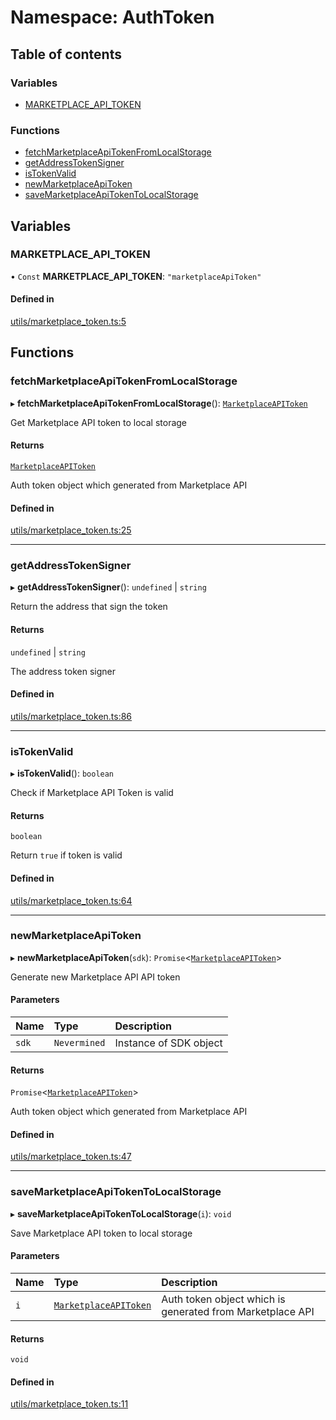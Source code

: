 # Namespace: AuthToken

## Table of contents

### Variables

- [MARKETPLACE\_API\_TOKEN](AuthToken.md#marketplace_api_token)

### Functions

- [fetchMarketplaceApiTokenFromLocalStorage](AuthToken.md#fetchmarketplaceapitokenfromlocalstorage)
- [getAddressTokenSigner](AuthToken.md#getaddresstokensigner)
- [isTokenValid](AuthToken.md#istokenvalid)
- [newMarketplaceApiToken](AuthToken.md#newmarketplaceapitoken)
- [saveMarketplaceApiTokenToLocalStorage](AuthToken.md#savemarketplaceapitokentolocalstorage)

## Variables

### MARKETPLACE\_API\_TOKEN

• `Const` **MARKETPLACE\_API\_TOKEN**: ``"marketplaceApiToken"``

#### Defined in

[utils/marketplace_token.ts:5](https://github.com/nevermined-io/react-components/blob/4291ed4/catalog/src/utils/marketplace_token.ts#L5)

## Functions

### fetchMarketplaceApiTokenFromLocalStorage

▸ **fetchMarketplaceApiTokenFromLocalStorage**(): [`MarketplaceAPIToken`](../interfaces/MarketplaceAPIToken.md)

Get Marketplace API token to local storage

#### Returns

[`MarketplaceAPIToken`](../interfaces/MarketplaceAPIToken.md)

Auth token object which generated from Marketplace API

#### Defined in

[utils/marketplace_token.ts:25](https://github.com/nevermined-io/react-components/blob/4291ed4/catalog/src/utils/marketplace_token.ts#L25)

___

### getAddressTokenSigner

▸ **getAddressTokenSigner**(): `undefined` \| `string`

Return the address that sign the token

#### Returns

`undefined` \| `string`

The address token signer

#### Defined in

[utils/marketplace_token.ts:86](https://github.com/nevermined-io/react-components/blob/4291ed4/catalog/src/utils/marketplace_token.ts#L86)

___

### isTokenValid

▸ **isTokenValid**(): `boolean`

Check if Marketplace API Token is valid

#### Returns

`boolean`

Return `true` if token is valid

#### Defined in

[utils/marketplace_token.ts:64](https://github.com/nevermined-io/react-components/blob/4291ed4/catalog/src/utils/marketplace_token.ts#L64)

___

### newMarketplaceApiToken

▸ **newMarketplaceApiToken**(`sdk`): `Promise`<[`MarketplaceAPIToken`](../interfaces/MarketplaceAPIToken.md)\>

Generate new Marketplace API API token

#### Parameters

| Name | Type | Description |
| :------ | :------ | :------ |
| `sdk` | `Nevermined` | Instance of SDK object |

#### Returns

`Promise`<[`MarketplaceAPIToken`](../interfaces/MarketplaceAPIToken.md)\>

Auth token object which generated from Marketplace API

#### Defined in

[utils/marketplace_token.ts:47](https://github.com/nevermined-io/react-components/blob/4291ed4/catalog/src/utils/marketplace_token.ts#L47)

___

### saveMarketplaceApiTokenToLocalStorage

▸ **saveMarketplaceApiTokenToLocalStorage**(`i`): `void`

Save Marketplace API token to local storage

#### Parameters

| Name | Type | Description |
| :------ | :------ | :------ |
| `i` | [`MarketplaceAPIToken`](../interfaces/MarketplaceAPIToken.md) | Auth token object which is generated from Marketplace API |

#### Returns

`void`

#### Defined in

[utils/marketplace_token.ts:11](https://github.com/nevermined-io/react-components/blob/4291ed4/catalog/src/utils/marketplace_token.ts#L11)
